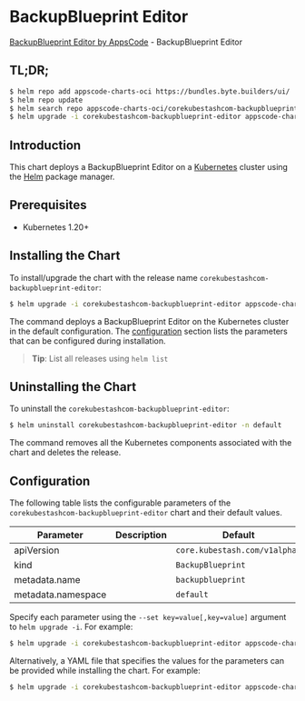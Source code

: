 # BackupBlueprint Editor

[BackupBlueprint Editor by AppsCode](https://appscode.com) - BackupBlueprint Editor

## TL;DR;

```bash
$ helm repo add appscode-charts-oci https://bundles.byte.builders/ui/
$ helm repo update
$ helm search repo appscode-charts-oci/corekubestashcom-backupblueprint-editor --version=v0.9.0
$ helm upgrade -i corekubestashcom-backupblueprint-editor appscode-charts-oci/corekubestashcom-backupblueprint-editor -n default --create-namespace --version=v0.9.0
```

## Introduction

This chart deploys a BackupBlueprint Editor on a [Kubernetes](http://kubernetes.io) cluster using the [Helm](https://helm.sh) package manager.

## Prerequisites

- Kubernetes 1.20+

## Installing the Chart

To install/upgrade the chart with the release name `corekubestashcom-backupblueprint-editor`:

```bash
$ helm upgrade -i corekubestashcom-backupblueprint-editor appscode-charts-oci/corekubestashcom-backupblueprint-editor -n default --create-namespace --version=v0.9.0
```

The command deploys a BackupBlueprint Editor on the Kubernetes cluster in the default configuration. The [configuration](#configuration) section lists the parameters that can be configured during installation.

> **Tip**: List all releases using `helm list`

## Uninstalling the Chart

To uninstall the `corekubestashcom-backupblueprint-editor`:

```bash
$ helm uninstall corekubestashcom-backupblueprint-editor -n default
```

The command removes all the Kubernetes components associated with the chart and deletes the release.

## Configuration

The following table lists the configurable parameters of the `corekubestashcom-backupblueprint-editor` chart and their default values.

|     Parameter      | Description |                 Default                  |
|--------------------|-------------|------------------------------------------|
| apiVersion         |             | <code>core.kubestash.com/v1alpha1</code> |
| kind               |             | <code>BackupBlueprint</code>             |
| metadata.name      |             | <code>backupblueprint</code>             |
| metadata.namespace |             | <code>default</code>                     |


Specify each parameter using the `--set key=value[,key=value]` argument to `helm upgrade -i`. For example:

```bash
$ helm upgrade -i corekubestashcom-backupblueprint-editor appscode-charts-oci/corekubestashcom-backupblueprint-editor -n default --create-namespace --version=v0.9.0 --set apiVersion=core.kubestash.com/v1alpha1
```

Alternatively, a YAML file that specifies the values for the parameters can be provided while
installing the chart. For example:

```bash
$ helm upgrade -i corekubestashcom-backupblueprint-editor appscode-charts-oci/corekubestashcom-backupblueprint-editor -n default --create-namespace --version=v0.9.0 --values values.yaml
```
